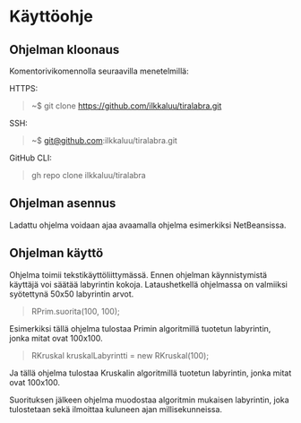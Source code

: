 # Käyttöohje
## Ohjelman kloonaus  
Komentorivikomennolla seuraavilla menetelmillä:  

HTTPS:  
>~$ git clone https://github.com/ilkkaluu/tiralabra.git     

SSH:  
>~$ git@github.com:ilkkaluu/tiralabra.git  

GitHub CLI:  
>gh repo clone ilkkaluu/tiralabra  

## Ohjelman asennus  
Ladattu ohjelma voidaan ajaa avaamalla ohjelma esimerkiksi NetBeansissa.  

## Ohjelman käyttö  
Ohjelma toimii tekstikäyttöliittymässä. Ennen ohjelman käynnistymistä käyttäjä voi säätää labyrintin kokoja. Lataushetkellä ohjelmassa on valmiiksi syötettynä 50x50 labyrintin arvot.      
>RPrim.suorita(100, 100);  

Esimerkiksi tällä ohjelma tulostaa Primin algoritmillä tuotetun labyrintin, jonka mitat ovat 100x100. 

>RKruskal kruskalLabyrintti = new RKruskal(100);  

Ja tällä ohjelma tulostaa Kruskalin algoritmillä tuotetun labyrintin, jonka mitat ovat 100x100.   
    
Suorituksen jälkeen ohjelma muodostaa algoritmin mukaisen labyrintin, joka tulostetaan sekä ilmoittaa kuluneen ajan millisekunneissa.  
